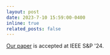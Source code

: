 ```yaml
---
layout: post
date: 2023-7-10 15:59:00-0400
inline: true
related_posts: false
---
```


[Our paper](https://arxiv.org/abs/2304.11300) is accepted at IEEE S&P '24.
